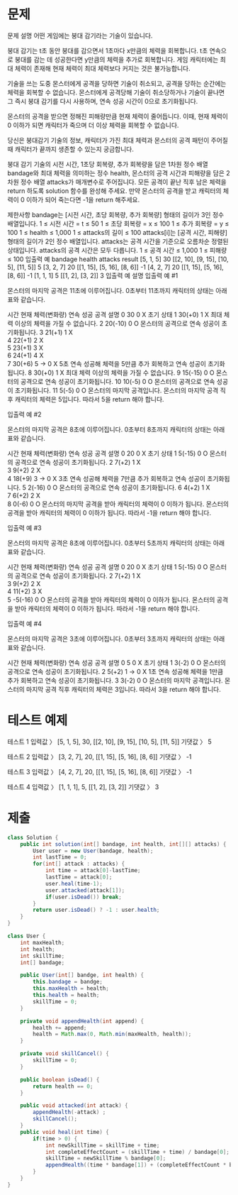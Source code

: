 # 문제
문제 설명
어떤 게임에는 붕대 감기라는 기술이 있습니다.

붕대 감기는 t초 동안 붕대를 감으면서 1초마다 x만큼의 체력을 회복합니다. t초 연속으로 붕대를 감는 데 성공한다면 y만큼의 체력을 추가로 회복합니다. 게임 캐릭터에는 최대 체력이 존재해 현재 체력이 최대 체력보다 커지는 것은 불가능합니다.

기술을 쓰는 도중 몬스터에게 공격을 당하면 기술이 취소되고, 공격을 당하는 순간에는 체력을 회복할 수 없습니다. 몬스터에게 공격당해 기술이 취소당하거나 기술이 끝나면 그 즉시 붕대 감기를 다시 사용하며, 연속 성공 시간이 0으로 초기화됩니다.

몬스터의 공격을 받으면 정해진 피해량만큼 현재 체력이 줄어듭니다. 이때, 현재 체력이 0 이하가 되면 캐릭터가 죽으며 더 이상 체력을 회복할 수 없습니다.

당신은 붕대감기 기술의 정보, 캐릭터가 가진 최대 체력과 몬스터의 공격 패턴이 주어질 때 캐릭터가 끝까지 생존할 수 있는지 궁금합니다.

붕대 감기 기술의 시전 시간, 1초당 회복량, 추가 회복량을 담은 1차원 정수 배열 bandage와 최대 체력을 의미하는 정수 health, 몬스터의 공격 시간과 피해량을 담은 2차원 정수 배열 attacks가 매개변수로 주어집니다. 모든 공격이 끝난 직후 남은 체력을 return 하도록 solution 함수를 완성해 주세요. 만약 몬스터의 공격을 받고 캐릭터의 체력이 0 이하가 되어 죽는다면 -1을 return 해주세요.

제한사항
bandage는 [시전 시간, 초당 회복량, 추가 회복량] 형태의 길이가 3인 정수 배열입니다.
1 ≤ 시전 시간 = t ≤ 50
1 ≤ 초당 회복량 = x ≤ 100
1 ≤ 추가 회복량 = y ≤ 100
1 ≤ health ≤ 1,000
1 ≤ attacks의 길이 ≤ 100
attacks[i]는 [공격 시간, 피해량] 형태의 길이가 2인 정수 배열입니다.
attacks는 공격 시간을 기준으로 오름차순 정렬된 상태입니다.
attacks의 공격 시간은 모두 다릅니다.
1 ≤ 공격 시간 ≤ 1,000
1 ≤ 피해량 ≤ 100
입출력 예
bandage	health	attacks	result
[5, 1, 5]	30	[[2, 10], [9, 15], [10, 5], [11, 5]]	5
[3, 2, 7]	20	[[1, 15], [5, 16], [8, 6]]	-1
[4, 2, 7]	20	[[1, 15], [5, 16], [8, 6]]	-1
[1, 1, 1]	5	[[1, 2], [3, 2]]	3
입출력 예 설명
입출력 예 #1

몬스터의 마지막 공격은 11초에 이루어집니다. 0초부터 11초까지 캐릭터의 상태는 아래 표와 같습니다.

시간	현재 체력(변화량)	연속 성공	공격	설명
0	30	0	X	초기 상태
1	30(+0)	1	X	최대 체력 이상의 체력을 가질 수 없습니다.
2	20(-10)	0	O	몬스터의 공격으로 연속 성공이 초기화됩니다.
3	21(+1)	1	X	
4	22(+1)	2	X	
5	23(+1)	3	X	
6	24(+1)	4	X	
7	30(+6)	5 → 0	X	5초 연속 성공해 체력을 5만큼 추가 회복하고 연속 성공이 초기화됩니다.
8	30(+0)	1	X	최대 체력 이상의 체력을 가질 수 없습니다.
9	15(-15)	0	O	몬스터의 공격으로 연속 성공이 초기화됩니다.
10	10(-5)	0	O	몬스터의 공격으로 연속 성공이 초기화됩니다.
11	5(-5)	0	O	몬스터의 마지막 공격입니다.
몬스터의 마지막 공격 직후 캐릭터의 체력은 5입니다. 따라서 5을 return 해야 합니다.

입출력 예 #2

몬스터의 마지막 공격은 8초에 이루어집니다. 0초부터 8초까지 캐릭터의 상태는 아래 표와 같습니다.

시간	현재 체력(변화량)	연속 성공	공격	설명
0	20	0	X	초기 상태
1	5(-15)	0	O	몬스터의 공격으로 연속 성공이 초기화됩니다.
2	7(+2)	1	X	
3	9(+2)	2	X	
4	18(+9)	3 → 0	X	3초 연속 성공해 체력을 7만큼 추가 회복하고 연속 성공이 초기화됩니다.
5	2(-16)	0	O	몬스터의 공격으로 연속 성공이 초기화됩니다.
6	4(+2)	1	X	
7	6(+2)	2	X	
8	0(-6)	0	O	몬스터의 마지막 공격을 받아 캐릭터의 체력이 0 이하가 됩니다.
몬스터의 공격을 받아 캐릭터의 체력이 0 이하가 됩니다. 따라서 -1을 return 해야 합니다.

입출력 예 #3

몬스터의 마지막 공격은 8초에 이루어집니다. 0초부터 5초까지 캐릭터의 상태는 아래 표와 같습니다.

시간	현재 체력(변화량)	연속 성공	공격	설명
0	20	0	X	초기 상태
1	5(-15)	0	O	몬스터의 공격으로 연속 성공이 초기화됩니다.
2	7(+2)	1	X	
3	9(+2)	2	X	
4	11(+2)	3	X	
5	-5(-16)	0	O	몬스터의 공격을 받아 캐릭터의 체력이 0 이하가 됩니다.
몬스터의 공격을 받아 캐릭터의 체력이 0 이하가 됩니다. 따라서 -1을 return 해야 합니다.

입출력 예 #4

몬스터의 마지막 공격은 3초에 이루어집니다. 0초부터 3초까지 캐릭터의 상태는 아래 표와 같습니다.

시간	현재 체력(변화량)	연속 성공	공격	설명
0	5	0	X	초기 상태
1	3(-2)	0	O	몬스터의 공격으로 연속 성공이 초기화됩니다.
2	5(+2)	1 → 0	X	1초 연속 성공해 체력을 1만큼 추가 회복하고 연속 성공이 초기화됩니다.
3	3(-2)	0	O	몬스터의 마지막 공격입니다.
몬스터의 마지막 공격 직후 캐릭터의 체력은 3입니다. 따라서 3을 return 해야 합니다.

# 테스트 예제
테스트 1
입력값 〉	[5, 1, 5], 30, [[2, 10], [9, 15], [10, 5], [11, 5]]
기댓값 〉	5

테스트 2
입력값 〉	[3, 2, 7], 20, [[1, 15], [5, 16], [8, 6]]
기댓값 〉	-1

테스트 3
입력값 〉	[4, 2, 7], 20, [[1, 15], [5, 16], [8, 6]]
기댓값 〉	-1

테스트 4
입력값 〉	[1, 1, 1], 5, [[1, 2], [3, 2]]
기댓값 〉	3


# 제출
```java
class Solution {
    public int solution(int[] bandage, int health, int[][] attacks) {
        User user = new User(bandage, health);
        int lastTime = 0;
        for(int[] attack : attacks) {
            int time = attack[0]-lastTime;
            lastTime = attack[0];
            user.heal(time-1);
            user.attacked(attack[1]);
            if(user.isDead()) break;
        }
        return user.isDead() ? -1 : user.health;
    }
}

class User {
    int maxHealth;
    int health;
    int skillTime;
    int[] bandage;

    public User(int[] bandge, int health) {
        this.bandage = bandge;
        this.maxHealth = health;
        this.health = health;
        skillTime = 0;
    }

    private void appendHealth(int append) {
        health += append;
        health = Math.max(0, Math.min(maxHealth, health));
    }

    private void skillCancel() {
        skillTime = 0;
    }

    public boolean isDead() {
        return health == 0;
    }

    public void attacked(int attack) {
        appendHealth(-attack) ;
        skillCancel();
    }
    public void heal(int time) {
        if(time > 0) {
            int newSkillTime = skillTime + time;
            int completeEffectCount = (skillTime + time) / bandage[0];
            skillTime = newSkillTime % bandage[0];
            appendHealth((time * bandage[1]) + (completeEffectCount * bandage[2]));
        }
    }
}
```